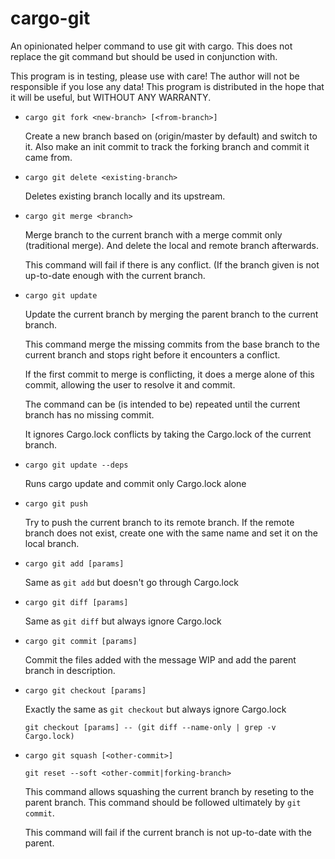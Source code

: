 cargo-git
=========

An opinionated helper command to use git with cargo. This does not replace the
git command but should be used in conjunction with.

This program is in testing, please use with care! The author will not be
responsible if you lose any data! This program is distributed in the hope that
it will be useful, but WITHOUT ANY WARRANTY.

 *  `cargo git fork <new-branch> [<from-branch>]`

    Create a new branch based on <from-branch> (origin/master by default) and
    switch to it. Also make an init commit to track the forking branch and
    commit it came from.

 *  `cargo git delete <existing-branch>`

    Deletes existing branch locally and its upstream.

 *  `cargo git merge <branch>`

    Merge branch to the current branch with a merge commit only
    (traditional merge). And delete the local and remote branch afterwards.

    This command will fail if there is any conflict. (If the branch given is
    not up-to-date enough with the current branch.

 *  `cargo git update`

    Update the current branch by merging the parent branch to the current
    branch.

    This command merge the missing commits from the base branch to the current
    branch and stops right before it encounters a conflict.

    If the first commit to merge is conflicting, it does a merge alone of this
    commit, allowing the user to resolve it and commit.

    The command can be (is intended to be) repeated until the current branch
    has no missing commit.

    It ignores Cargo.lock conflicts by taking the Cargo.lock of the current
    branch.

 *  `cargo git update --deps`

    Runs cargo update and commit only Cargo.lock alone

 *  `cargo git push`

    Try to push the current branch to its remote branch. If the remote branch
    does not exist, create one with the same name and set it on the local
    branch.

 *  `cargo git add [params]`

    Same as `git add` but doesn't go through Cargo.lock

 *  `cargo git diff [params]`

    Same as `git diff` but always ignore Cargo.lock

 *  `cargo git commit [params]`

    Commit the files added with the message WIP and add the parent branch in
    description.

 *  `cargo git checkout [params]`

    Exactly the same as `git checkout` but always ignore Cargo.lock

    `git checkout [params] -- (git diff --name-only | grep -v Cargo.lock)`

 *  `cargo git squash [<other-commit>]`

    `git reset --soft <other-commit|forking-branch>`

    This command allows squashing the current branch by reseting to the parent
    branch. This command should be followed ultimately by `git commit`.

    This command will fail if the current branch is not up-to-date with the
    parent.
